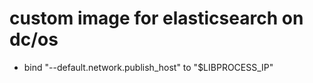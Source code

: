 # custom image for elasticsearch on dc/os

* bind  "--default.network.publish_host" to "$LIBPROCESS_IP"
